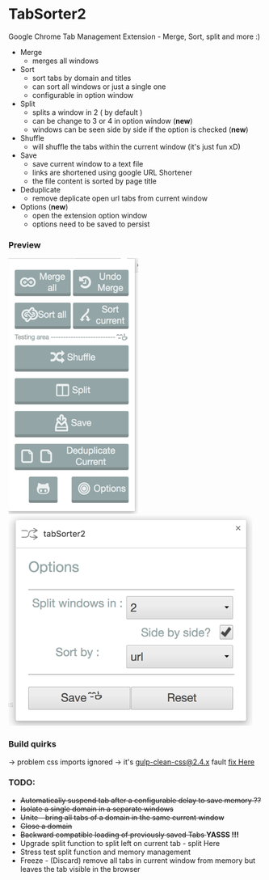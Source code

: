 # TabSorter2
Google Chrome Tab Management Extension - Merge, Sort, split and more :)

- Merge
   - merges all windows
- Sort
   - sort tabs by domain and titles
   - can sort all windows or just a single one
   - configurable in option window
- Split
   - splits a window in 2 ( by default )
   - can be change to 3 or 4 in option window (**new**)
   - windows can be seen side by side if the option is checked (**new**)
- Shuffle
   - will shuffle the tabs within the current window  (it's just fun xD)
- Save 
   - save current window to a text file
   - links are shortened using google URL Shortener 
   - the file content is sorted by page title
- Deduplicate
  - remove deplicate open url tabs from current window
- Options (**new**)
  - open the extension option window
  - options need to be saved to persist

### Preview 

![Popup](/tabSorter2.png?raw=true "Popup view")
![Options](/tabSorter2-options.png?raw=true "Option view")
### Build quirks
 -> problem css imports ignored
   -> it's gulp-clean-css@2.4.x fault [fix Here](https://github.com/opensensorhub/osh-js/issues/36)

### TODO:
  - <s> Automatically suspend tab after a configurable delay to save memory ?? </s>
  - <s> Isolate a single domain in a separate windows </s>
  - <s> Unite - bring all tabs of a domain in the same current window </s>
  - <s> Close a domain </s>
  - <s> Backward compatible loading of previously saved Tabs </s>  **YASSS !!!**
  - Upgrade split function to split left on current tab  - split Here
  - Stress test split function and memory management
  - Freeze - (Discard) remove all tabs in current window from memory but leaves the tab visible in the browser
